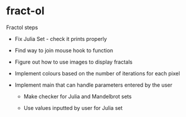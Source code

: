 # fract-ol

Fractol steps

- Fix Julia Set - check it prints properly

- Find way to join mouse hook to function

- Figure out how to use images to display fractals

- Implement colours based on the number of iterations for each pixel

- Implement main that can handle parameters entered by the user

    - Make checker for Julia and Mandelbrot sets
    
    - Use values inputted by user for Julia set
